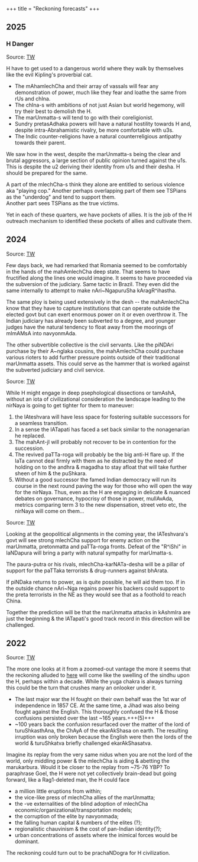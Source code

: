 +++
title = "Reckoning forecasts"
+++

## 2025
### H Danger
Source: [TW](https://x.com/blog_supplement/status/1922087206975336725)

H have to get used to a dangerous world where they walk by themselves like the evil Kipling's proverbial cat. 

- The mAhamlechCha and their array of vassals will fear any demonstration of power, much like they fear and loathe the same from rUs and chIna. 
- The chIna-s with ambitions of not just Asian but world hegemony, will try their best to demolish the H. 
- The marUnmatta-s will tend to go with their coreligionist.
- Sundry pretasAdhaka powers will have a natural hostility towards H and, despite intra-Abrahamistic rivalry, be more comfortable with u3s. 
- The Indic counter-religions have a natural counterreligious antipathy towards their parent.

We saw how in the west, despite the marUnmatta-s being the clear and brutal aggressors, a large section of public opinion turned against the u1s. This is despite the u2 deriving their identity from u1s and their desha. H should be prepared for the same. 

A part of the mlechCha-s think they alone are entitled to serious violence aka "playing cop."  Another perhaps overlapping part of them see TSPians as the "underdog" and tend to support them.  
Another part sees TSPians as the true victims.

Yet in each of these quarters, we have pockets of allies. It is the job of the H outreach mechanism to identified these pockets of allies and cultivate them.

## 2024

Source: [TW](https://x.com/blog_supplement/status/1865445754514342043)

Few days back, we had remarked that Romania seemed to be comfortably in the hands of the mahAmlechCha deep state. That seems to have fructified along the lines one would imagine. It seems to have proceeded via the subversion of the judiciary. Same tactic in Brazil. They even did the same internally to attempt to make nAri~NgapuruSha kAragR^ihastha. 

The same ploy is being used extensively in the desh -- the mahAmlechCha know that they have to capture institutions that can operate outside the elected govt but can exert enormous power on it or even overthrow it. The Indian judiciary has already been subverted to a degree, and younger judges have the natural tendency to float away from the moorings of mImAMsA into navyonmAda. 

The other subvertible collective is the civil servants. Like the piNDAri purchase by their A~nglaka cousins, the mahAmlechCha could purchase various rioters to add further pressure points outside of their traditional marUnmatta assets. This could serve as the hammer that is worked against the subverted judiciary and civil service.


Source: [TW](https://x.com/blog_supplement/status/1798200422521602472)

While H might engage in deep psephological dissections or tamAshA, without an iota of civilizational consideration the landscape leading to the nirNaya is going to get tighter for them to maneuver: 

1. the lAteshvara will have less space for fostering suitable successors for a seamless transition. 
2. In a sense the lATapati has faced a set back similar to the nonagenarian he replaced. 
3. The mahAnt-jI will probably not recover to be in contention for the succession. 
4. The revived paTTa-roga will probably be the big anti-H flare up. If the laTa cannot deal firmly with them as he distracted by the need of holding on to the andhra & magadha to stay afloat that will take further sheen of him & the puShkara. 
5. Without a good successor the famed Indian democracy will run its course in the next round paving the way for those who will open the way for the nirNaya. Thus, even as the H are engaging in delicate & nuanced debates on governance, hypocrisy of those in power, mullAvAda, metrics comparing term 3 to the new dispensation, street veto etc, the nirNaya will come on them...

Source: [TW](https://x.com/blog_supplement/status/1801074959785107520)

Looking at the geopolitical alignments in the coming year, the lATeshvara's govt will see strong mlechCha support for enemy action on the marUnmatta, pretonmatta and paTTa-roga fronts. Defeat of the "R^iShi" in laNDapura will bring a party with natural sympathy for marUmatta-s. 

The paura-putra or his rivals, mlechCha-karNATa-desha will be a pillar of support for the paTTaka terrorists & drug-runners against bhArata.  

If piNDaka returns to power, as is quite possible, he will aid them too. If in the outside chance nAri~Nga regains power his backers could support to the preta terrorists in the NE as they would see that as a foothold to reach China. 

Together the prediction will be that the marUnmatta attacks in kAshmIra are just the beginning & the lATapati's good track record in this direction will be challenged.

## 2022

Source: [TW](https://threadreaderapp.com/thread/1564462117859778565.html)


The more one looks at it from a zoomed-out vantage the more it seems that the reckoning alluded to [here](https://manasataramgini.wordpress.com/2022/06/12/vikir%e1%b9%87a%e1%b8%a5-vi%e1%b9%a3aya%e1%b8%a5-india-and-the-rus/) will come like the swelling of the sindhu upon the H, perhaps within a decade. While the yuga chakra is always turning this could be the turn that crushes many an onlooker under it. 

- The last major war the H fought on their own behalf was the 1st war of independence in 1857 CE. At the same time, a Jihad was also being fought against the English. This thoroughly confused the H & those confusions persisted over the last ~165 years.+++(5)+++
- \~100 years back the confusion resurfaced over the matter of the lord of turuShkasthAna, the ChAyA of the ekarAkShasa on earth. The resulting irruption was only broken because the English were then the lords of the world & turuShkatva briefly challenged ekarAkShasatva. 

Imagine its replay from the very same nidus when you are not the lord of the world, only middling power & the mlechCha is aiding & abetting the marukarbura. Would it be closer to the replay from ~75-76 YBP? To paraphrase Goel, the H were not yet collectively brain-dead but going forward, like a Rag1-deleted man, the H could face 

- a million little eruptions from within; 
- the vice-like press of mlechCha allies of the marUnmatta; 
- the -ve externalities of the blind adoption of mlechCha economic/organizational/transportation models; 
- the corruption of the elite by navyonmada; 
- the falling human capital & numbers of the elites (?); 
- regionalistic chauvinism & the cost of pan-Indian identity(?); 
- urban concentrations of assets where the inimical forces would be dominant. 

The reckoning could turn out to be prachaNDogra for H civilization.

